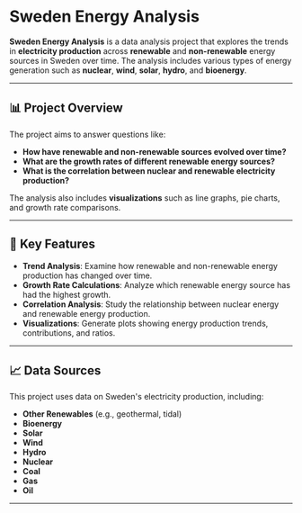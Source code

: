 # Sweden Energy Analysis

**Sweden Energy Analysis** is a data analysis project that explores the trends in **electricity production** across **renewable** and **non-renewable** energy sources in Sweden over time. The analysis includes various types of energy generation such as **nuclear**, **wind**, **solar**, **hydro**, and **bioenergy**.

---

## 📊 Project Overview

The project aims to answer questions like:
- **How have renewable and non-renewable sources evolved over time?**
- **What are the growth rates of different renewable energy sources?**
- **What is the correlation between nuclear and renewable electricity production?**

The analysis also includes **visualizations** such as line graphs, pie charts, and growth rate comparisons.

---

## 🌱 Key Features

- **Trend Analysis**: Examine how renewable and non-renewable energy production has changed over time.
- **Growth Rate Calculations**: Analyze which renewable energy source has had the highest growth.
- **Correlation Analysis**: Study the relationship between nuclear energy and renewable energy production.
- **Visualizations**: Generate plots showing energy production trends, contributions, and ratios.

---

## 📈 Data Sources

This project uses data on Sweden's electricity production, including:

- **Other Renewables** (e.g., geothermal, tidal)
- **Bioenergy**
- **Solar**
- **Wind**
- **Hydro**
- **Nuclear**
- **Coal**
- **Gas**
- **Oil**

---

